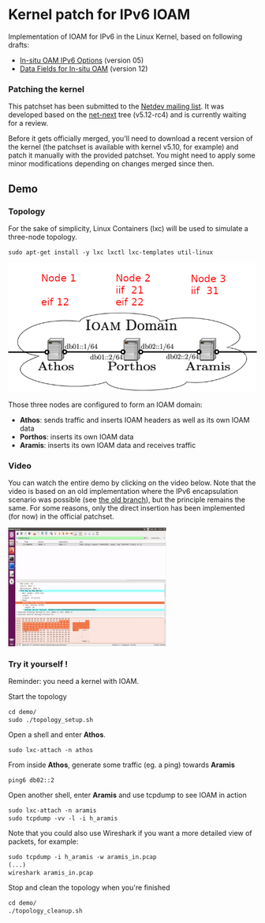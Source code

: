# Kernel patch for IPv6 IOAM

Implementation of IOAM for IPv6 in the Linux Kernel, based on following drafts:
- [In-situ OAM IPv6 Options](https://tools.ietf.org/html/draft-ietf-ippm-ioam-ipv6-options-05) (version 05)
- [Data Fields for In-situ OAM](https://tools.ietf.org/html/draft-ietf-ippm-ioam-data-12) (version 12)

### Patching the kernel

This patchset has been submitted to the [Netdev mailing list](https://lore.kernel.org/netdev/20210401182338.24077-1-justin.iurman@uliege.be/). It was developed based on the [net-next](https://git.kernel.org/pub/scm/linux/kernel/git/netdev/net-next.git) tree (v5.12-rc4) and is currently waiting for a review.

Before it gets officially merged, you'll need to download a recent version of the kernel (the patchset is available with kernel v5.10, for example) and patch it manually with the provided patchset. You might need to apply some minor modifications depending on changes merged since then.

## Demo

### Topology

For the sake of simplicity, Linux Containers (lxc) will be used to simulate a three-node topology.
```
sudo apt-get install -y lxc lxctl lxc-templates util-linux
```

![Topology](./demo/topology.png?raw=true "Topology")

Those three nodes are configured to form an IOAM domain:
- **Athos**: sends traffic and inserts IOAM headers as well as its own IOAM data
- **Porthos**: inserts its own IOAM data
- **Aramis**: inserts its own IOAM data and receives traffic

### Video

You can watch the entire demo by clicking on the video below. Note that the video is based on an old implementation where the IPv6 encapsulation scenario was possible (see [the old branch](https://github.com/IurmanJ/kernel_ipv6_ioam/tree/old)), but the principle remains the same. For some reasons, only the direct insertion has been implemented (for now) in the official patchset.

[![GIF_video](./demo/video.gif?raw=true "IPv6 IOAM demo video")](https://youtu.be/0Gxrtq-f5k8)

### Try it yourself !

Reminder: you need a kernel with IOAM.

Start the topology
```
cd demo/
sudo ./topology_setup.sh
```

Open a shell and enter **Athos**.
```
sudo lxc-attach -n athos
```

From inside **Athos**, generate some traffic (eg. a ping) towards **Aramis**
```
ping6 db02::2
```

Open another shell, enter **Aramis** and use tcpdump to see IOAM in action
```
sudo lxc-attach -n aramis
sudo tcpdump -vv -l -i h_aramis
```

Note that you could also use Wireshark if you want a more detailed view of packets, for example:
```
sudo tcpdump -i h_aramis -w aramis_in.pcap
(...)
wireshark aramis_in.pcap
```

Stop and clean the topology when you're finished
```
cd demo/
./topology_cleanup.sh
```
